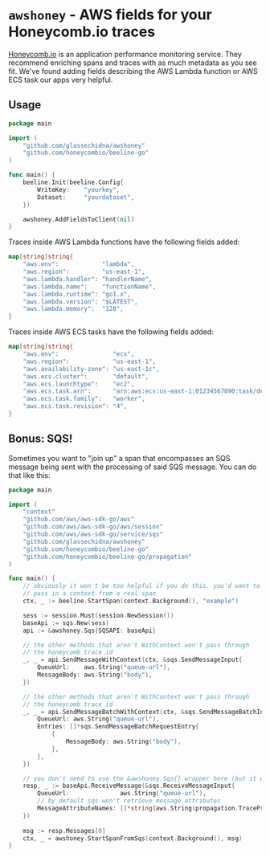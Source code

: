 # `awshoney` - AWS fields for your Honeycomb.io traces

[Honeycomb.io][honeycombio] is an application performance monitoring service. They
recommend enriching spans and traces with as much metadata as you see fit. We've
found adding fields describing the AWS Lambda function or AWS ECS task our apps
very helpful.

[honeycombio]: https://honeycomb.io

## Usage

```go
package main

import (
	"github.com/glassechidna/awshoney"
	"github.com/honeycombio/beeline-go"
)

func main() {
	beeline.Init(beeline.Config{
		WriteKey:    "yourkey",
		Dataset:     "yourdataset",
	})

    awshoney.AddFieldsToClient(nil)
}
```

Traces inside AWS Lambda functions have the following fields added:

```go
map[string]string{
    "aws.env":            "lambda",
    "aws.region":         "us-east-1",
    "aws.lambda.handler": "handlerName",
    "aws.lambda.name":    "functionName",
    "aws.lambda.runtime": "go1.x",
    "aws.lambda.version": "$LATEST",
    "aws.lambda.memory":  "128",
}
```

Traces inside AWS ECS tasks have the following fields added:

```go
map[string]string{
    "aws.env":               "ecs",
    "aws.region":            "us-east-1",
    "aws.availability-zone": "us-east-1c",
    "aws.ecs.cluster":       "default",
    "aws.ecs.launchtype":    "ec2",
    "aws.ecs.task.arn":      "arn:aws:ecs:us-east-1:01234567890:task/default/3f3b08db6c984e0f98f05e5d3af242c3",
    "aws.ecs.task.family":   "worker",
    "aws.ecs.task.revision": "4",
}
```

## Bonus: SQS!

Sometimes you want to "join up" a span that encompasses an SQS message being sent
with the processing of said SQS message. You can do that like this:

```go
package main

import (
	"context"
	"github.com/aws/aws-sdk-go/aws"
	"github.com/aws/aws-sdk-go/aws/session"
	"github.com/aws/aws-sdk-go/service/sqs"
	"github.com/glassechidna/awshoney"
	"github.com/honeycombio/beeline-go"
	"github.com/honeycombio/beeline-go/propagation"
)

func main() {
	// obviously it won't be too helpful if you do this. you'd want to
	// pass in a context from a real span
	ctx, _ := beeline.StartSpan(context.Background(), "example")

	sess := session.Must(session.NewSession())
	baseApi := sqs.New(sess)
	api := &awshoney.Sqs{SQSAPI: baseApi}

	// the other methods that aren't WithContext won't pass through
	// the honeycomb trace id
	_, _ = api.SendMessageWithContext(ctx, &sqs.SendMessageInput{
		QueueUrl:    aws.String("queue-url"),
		MessageBody: aws.String("body"),
	})

	// the other methods that aren't WithContext won't pass through
	// the honeycomb trace id
	_, _ = api.SendMessageBatchWithContext(ctx, &sqs.SendMessageBatchInput{
		QueueUrl: aws.String("queue-url"),
		Entries: []*sqs.SendMessageBatchRequestEntry{
			{
				MessageBody: aws.String("body"),
			},
		},
	})

	// you don't need to use the &awshoney.Sqs{} wrapper here (but it won't hurt)
	resp, _ := baseApi.ReceiveMessage(&sqs.ReceiveMessageInput{
		QueueUrl:              aws.String("queue-url"),
		// by default sqs won't retrieve message attributes
		MessageAttributeNames: []*string{aws.String(propagation.TracePropagationHTTPHeader)},
	})
	
	msg := resp.Messages[0]
	ctx, _ = awshoney.StartSpanFromSqs(context.Background(), msg)
}
```